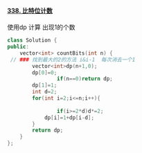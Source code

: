 #### [338. 比特位计数](https://leetcode-cn.com/problems/counting-bits/)

使用dp 计算 出现1的个数

```c++
class Solution {
public:
    vector<int> countBits(int n) {
 // ### 找到最大的2的方法 i&i-1  每次消去一个1
        vector<int>dp(n+1,0);
        dp[0]=0;
                if(n==0)return dp;
        dp[1]=1;
        int d=2;
        for(int i=2;i<=n;i++){
            
                if(i>=2*d)d*=2;
            dp[i]=1+dp[i-d];
        }
        return dp;
    }
};
```

